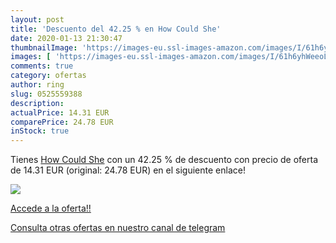 ```yaml
---
layout: post
title: 'Descuento del 42.25 % en How Could She'
date: 2020-01-13 21:30:47
thumbnailImage: 'https://images-eu.ssl-images-amazon.com/images/I/61h6yhWeeoL._SL200_.jpg'
images: [ 'https://images-eu.ssl-images-amazon.com/images/I/61h6yhWeeoL._SL200_.jpg' ]
comments: true
category: ofertas
author: ring
slug: 0525559388
description:
actualPrice: 14.31 EUR
comparePrice: 24.78 EUR
inStock: true
---
```


Tienes [How Could She](https://www.amazon.es/dp/0525559388/?tag=redken-21) con un 42.25 % de descuento con precio de oferta de 14.31 EUR (original: 24.78 EUR) en el siguiente enlace!

[![](https://images-eu.ssl-images-amazon.com/images/I/61h6yhWeeoL._SL200_.jpg)](https://www.amazon.es/dp/0525559388/?tag=redken-21)

[Accede a la oferta!!](https://www.amazon.es/dp/0525559388/?tag=redken-21)

[Consulta otras ofertas en nuestro canal de telegram](https://t.me/s/ofertas25)
